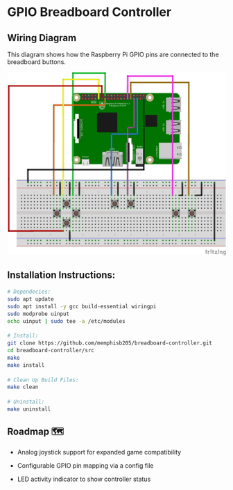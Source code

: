 # GPIO Breadboard Controller

## Wiring Diagram

This diagram shows how the Raspberry Pi GPIO pins are connected to the breadboard buttons.

![Wiring Diagram](wiring_diagram.png)

## Installation Instructions:

```bash
# Dependecies:
sudo apt update
sudo apt install -y gcc build-essential wiringpi
sudo modprobe uinput
echo uinput | sudo tee -a /etc/modules

# Install:
git clone https://github.com/memphisb205/breadboard-controller.git
cd breadboard-controller/src
make
make install

# Clean Up Build Files:
make clean

# Uninstall:
make uninstall
```

## Roadmap 🗺️
- Analog joystick support for expanded game compatibility

- Configurable GPIO pin mapping via a config file

- LED activity indicator to show controller status




